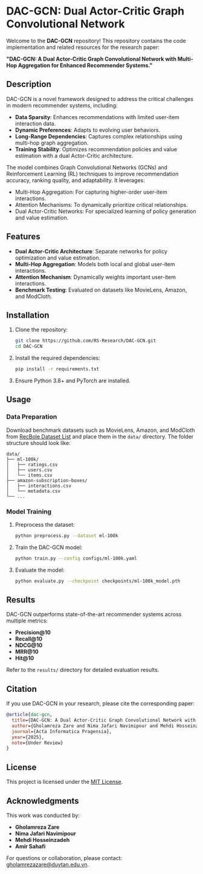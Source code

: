 # DAC-GCN: Dual Actor-Critic Graph Convolutional Network

Welcome to the **DAC-GCN** repository! This repository contains the code implementation and related resources for the research paper:

**"DAC-GCN: A Dual Actor-Critic Graph Convolutional Network with Multi-Hop Aggregation for Enhanced Recommender Systems."**

## Description
DAC-GCN is a novel framework designed to address the critical challenges in modern recommender systems, including:
- **Data Sparsity**: Enhances recommendations with limited user-item interaction data.
- **Dynamic Preferences**: Adapts to evolving user behaviors.
- **Long-Range Dependencies**: Captures complex relationships using multi-hop graph aggregation.
- **Training Stability**: Optimizes recommendation policies and value estimation with a dual Actor-Critic architecture.

The model combines Graph Convolutional Networks (GCNs) and Reinforcement Learning (RL) techniques to improve recommendation accuracy, ranking quality, and adaptability. It leverages:
- Multi-Hop Aggregation: For capturing higher-order user-item interactions.
- Attention Mechanisms: To dynamically prioritize critical relationships.
- Dual Actor-Critic Networks: For specialized learning of policy generation and value estimation.

## Features
- **Dual Actor-Critic Architecture**: Separate networks for policy optimization and value estimation.
- **Multi-Hop Aggregation**: Models both local and global user-item interactions.
- **Attention Mechanism**: Dynamically weights important user-item interactions.
- **Benchmark Testing**: Evaluated on datasets like MovieLens, Amazon, and ModCloth.

## Installation

1. Clone the repository:
   ```bash
   git clone https://github.com/RS-Research/DAC-GCN.git
   cd DAC-GCN
   ```

2. Install the required dependencies:
   ```bash
   pip install -r requirements.txt
   ```

3. Ensure Python 3.8+ and PyTorch are installed.

## Usage

### Data Preparation
Download benchmark datasets such as MovieLens, Amazon, and ModCloth from [RecBole Dataset List](https://recbole.io/dataset_list.html) and place them in the `data/` directory. The folder structure should look like:

```plaintext
data/
├── ml-100k/
│   ├── ratings.csv
│   ├── users.csv
│   └── items.csv
├── amazon-subscription-boxes/
│   ├── interactions.csv
│   └── metadata.csv
└── ...
```

### Model Training
1. Preprocess the dataset:
   ```bash
   python preprocess.py --dataset ml-100k
   ```

2. Train the DAC-GCN model:
   ```bash
   python train.py --config configs/ml-100k.yaml
   ```

3. Evaluate the model:
   ```bash
   python evaluate.py --checkpoint checkpoints/ml-100k_model.pth
   ```

## Results
DAC-GCN outperforms state-of-the-art recommender systems across multiple metrics:
- **Precision@10**
- **Recall@10**
- **NDCG@10**
- **MRR@10**
- **Hit@10**

Refer to the `results/` directory for detailed evaluation results.

## Citation
If you use DAC-GCN in your research, please cite the corresponding paper:

```bibtex
@article{dac-gcn,
  title={DAC-GCN: A Dual Actor-Critic Graph Convolutional Network with Multi-Hop Aggregation for Enhanced Recommender Systems},
  author={Gholamreza Zare and Nima Jafari Navimipour and Mehdi Hosseinzadeh and Amir Sahafi},
  journal={Acta Informatica Pragensia},
  year={2025},
  note={Under Review}
}
```

## License
This project is licensed under the [MIT License](LICENSE).

## Acknowledgments
This work was conducted by:
- **Gholamreza Zare**
- **Nima Jafari Navimipour**
- **Mehdi Hosseinzadeh**
- **Amir Sahafi**

For questions or collaboration, please contact: [gholamrezazare@duytan.edu.vn](mailto:gholamrezazare@duytan.edu.vn).
